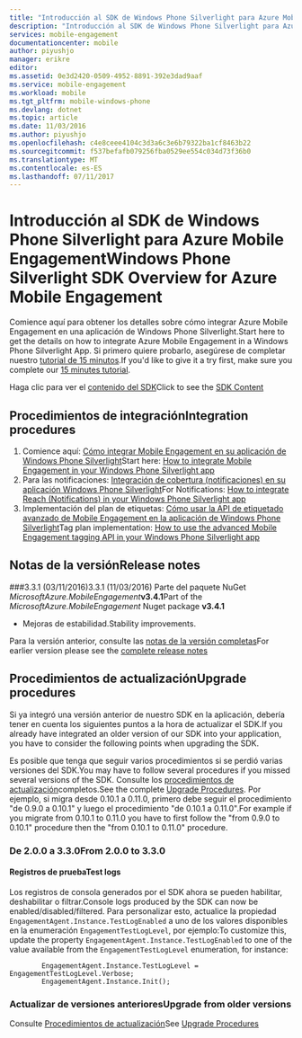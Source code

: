 ```yaml
---
title: "Introducción al SDK de Windows Phone Silverlight para Azure Mobile Engagement | Microsoft Docs"
description: "Introducción al SDK de Windows Phone Silverlight para Azure Mobile Engagement"
services: mobile-engagement
documentationcenter: mobile
author: piyushjo
manager: erikre
editor: 
ms.assetid: 0e3d2420-0509-4952-8891-392e3dad9aaf
ms.service: mobile-engagement
ms.workload: mobile
ms.tgt_pltfrm: mobile-windows-phone
ms.devlang: dotnet
ms.topic: article
ms.date: 11/03/2016
ms.author: piyushjo
ms.openlocfilehash: c4e8ceee4104c3d3a6c3e6b79322ba1cf8463b22
ms.sourcegitcommit: f537befafb079256fba0529ee554c034d73f36b0
ms.translationtype: MT
ms.contentlocale: es-ES
ms.lasthandoff: 07/11/2017
---
```

# <a name="windows-phone-silverlight-sdk-overview-for-azure-mobile-engagement"></a><span data-ttu-id="4307e-103">Introducción al SDK de Windows Phone Silverlight para Azure Mobile Engagement</span><span class="sxs-lookup"><span data-stu-id="4307e-103">Windows Phone Silverlight SDK Overview for Azure Mobile Engagement</span></span>
<span data-ttu-id="4307e-104">Comience aquí para obtener los detalles sobre cómo integrar Azure Mobile Engagement en una aplicación de Windows Phone Silverlight.</span><span class="sxs-lookup"><span data-stu-id="4307e-104">Start here to get the details on how to integrate Azure Mobile Engagement in a Windows Phone Silverlight App.</span></span> <span data-ttu-id="4307e-105">Si primero quiere probarlo, asegúrese de completar nuestro [tutorial de 15 minutos](mobile-engagement-windows-phone-get-started.md).</span><span class="sxs-lookup"><span data-stu-id="4307e-105">If you'd like to give it a try first, make sure you complete our [15 minutes tutorial](mobile-engagement-windows-phone-get-started.md).</span></span>

<span data-ttu-id="4307e-106">Haga clic para ver el [contenido del SDK](mobile-engagement-windows-phone-sdk-content.md)</span><span class="sxs-lookup"><span data-stu-id="4307e-106">Click to see the [SDK Content](mobile-engagement-windows-phone-sdk-content.md)</span></span>

## <a name="integration-procedures"></a><span data-ttu-id="4307e-107">Procedimientos de integración</span><span class="sxs-lookup"><span data-stu-id="4307e-107">Integration procedures</span></span>
1. <span data-ttu-id="4307e-108">Comience aquí: [Cómo integrar Mobile Engagement en su aplicación de Windows Phone Silverlight](mobile-engagement-windows-phone-integrate-engagement.md)</span><span class="sxs-lookup"><span data-stu-id="4307e-108">Start here: [How to integrate Mobile Engagement in your Windows Phone Silverlight app](mobile-engagement-windows-phone-integrate-engagement.md)</span></span>
2. <span data-ttu-id="4307e-109">Para las notificaciones: [Integración de cobertura (notificaciones) en su aplicación Windows Phone Silverlight](mobile-engagement-windows-phone-integrate-engagement-reach.md)</span><span class="sxs-lookup"><span data-stu-id="4307e-109">For Notifications: [How to integrate Reach (Notifications) in your Windows Phone Silverlight app](mobile-engagement-windows-phone-integrate-engagement-reach.md)</span></span>
3. <span data-ttu-id="4307e-110">Implementación del plan de etiquetas: [Cómo usar la API de etiquetado avanzado de Mobile Engagement en la aplicación de Windows Phone Silverlight](mobile-engagement-windows-phone-use-engagement-api.md)</span><span class="sxs-lookup"><span data-stu-id="4307e-110">Tag plan implementation: [How to use the advanced Mobile Engagement tagging API in your Windows Phone Silverlight app](mobile-engagement-windows-phone-use-engagement-api.md)</span></span>

## <a name="release-notes"></a><span data-ttu-id="4307e-111">Notas de la versión</span><span class="sxs-lookup"><span data-stu-id="4307e-111">Release notes</span></span>
###<a name="331-11032016"></a><span data-ttu-id="4307e-112">3.3.1 (03/11/2016)</span><span class="sxs-lookup"><span data-stu-id="4307e-112">3.3.1 (11/03/2016)</span></span>
<span data-ttu-id="4307e-113">Parte del paquete NuGet *MicrosoftAzure.MobileEngagement***v3.4.1**</span><span class="sxs-lookup"><span data-stu-id="4307e-113">Part of the *MicrosoftAzure.MobileEngagement* Nuget package **v3.4.1**</span></span>

* <span data-ttu-id="4307e-114">Mejoras de estabilidad.</span><span class="sxs-lookup"><span data-stu-id="4307e-114">Stability improvements.</span></span>

<span data-ttu-id="4307e-115">Para la versión anterior, consulte las [notas de la versión completas](mobile-engagement-windows-phone-release-notes.md)</span><span class="sxs-lookup"><span data-stu-id="4307e-115">For earlier version please see the [complete release notes](mobile-engagement-windows-phone-release-notes.md)</span></span>

## <a name="upgrade-procedures"></a><span data-ttu-id="4307e-116">Procedimientos de actualización</span><span class="sxs-lookup"><span data-stu-id="4307e-116">Upgrade procedures</span></span>
<span data-ttu-id="4307e-117">Si ya integró una versión anterior de nuestro SDK en la aplicación, debería tener en cuenta los siguientes puntos a la hora de actualizar el SDK.</span><span class="sxs-lookup"><span data-stu-id="4307e-117">If you already have integrated an older version of our SDK into your application, you have to consider the following points when upgrading the SDK.</span></span>

<span data-ttu-id="4307e-118">Es posible que tenga que seguir varios procedimientos si se perdió varias versiones del SDK.</span><span class="sxs-lookup"><span data-stu-id="4307e-118">You may have to follow several procedures if you missed several versions of the SDK.</span></span> <span data-ttu-id="4307e-119">Consulte los [procedimientos de actualización](mobile-engagement-windows-phone-upgrade-procedure.md)completos.</span><span class="sxs-lookup"><span data-stu-id="4307e-119">See the complete [Upgrade Procedures](mobile-engagement-windows-phone-upgrade-procedure.md).</span></span> <span data-ttu-id="4307e-120">Por ejemplo, si migra desde 0.10.1 a 0.11.0, primero debe seguir el procedimiento "de 0.9.0 a 0.10.1" y luego el procedimiento "de 0.10.1 a 0.11.0".</span><span class="sxs-lookup"><span data-stu-id="4307e-120">For example if you migrate from 0.10.1 to 0.11.0 you have to first follow the "from 0.9.0 to 0.10.1" procedure then the "from 0.10.1 to 0.11.0" procedure.</span></span>

### <a name="from-200-to-330"></a><span data-ttu-id="4307e-121">De 2.0.0 a 3.3.0</span><span class="sxs-lookup"><span data-stu-id="4307e-121">From 2.0.0 to 3.3.0</span></span>
#### <a name="test-logs"></a><span data-ttu-id="4307e-122">Registros de prueba</span><span class="sxs-lookup"><span data-stu-id="4307e-122">Test logs</span></span>
<span data-ttu-id="4307e-123">Los registros de consola generados por el SDK ahora se pueden habilitar, deshabilitar o filtrar.</span><span class="sxs-lookup"><span data-stu-id="4307e-123">Console logs produced by the SDK can now be enabled/disabled/filtered.</span></span> <span data-ttu-id="4307e-124">Para personalizar esto, actualice la propiedad `EngagementAgent.Instance.TestLogEnabled` a uno de los valores disponibles en la enumeración `EngagementTestLogLevel`, por ejemplo:</span><span class="sxs-lookup"><span data-stu-id="4307e-124">To customize this, update the property `EngagementAgent.Instance.TestLogEnabled` to one of the value available from the `EngagementTestLogLevel` enumeration, for instance:</span></span>

            EngagementAgent.Instance.TestLogLevel = EngagementTestLogLevel.Verbose;
            EngagementAgent.Instance.Init();

### <a name="upgrade-from-older-versions"></a><span data-ttu-id="4307e-125">Actualizar de versiones anteriores</span><span class="sxs-lookup"><span data-stu-id="4307e-125">Upgrade from older versions</span></span>
<span data-ttu-id="4307e-126">Consulte [Procedimientos de actualización](mobile-engagement-windows-phone-upgrade-procedure.md)</span><span class="sxs-lookup"><span data-stu-id="4307e-126">See [Upgrade Procedures](mobile-engagement-windows-phone-upgrade-procedure.md)</span></span>

